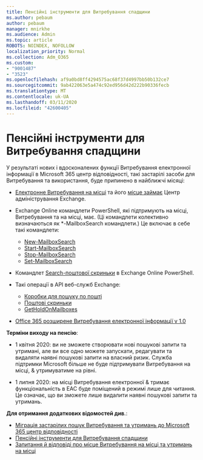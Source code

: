 ```yaml
---
title: Пенсійні інструменти для Витребування спадщини
ms.author: pebaum
author: pebaum
manager: mnirkhe
ms.audience: Admin
ms.topic: article
ROBOTS: NOINDEX, NOFOLLOW
localization_priority: Normal
ms.collection: Adm_O365
ms.custom:
- "9001487"
- "3523"
ms.openlocfilehash: af9a0bd8ff4294575ac68f37d4997bb50b132ce7
ms.sourcegitcommit: 9ab422063e5a474c92ed956d42d222b90336fecb
ms.translationtype: MT
ms.contentlocale: uk-UA
ms.lasthandoff: 03/11/2020
ms.locfileid: "42600405"
---
```

# <a name="retirement-of-legacy-ediscovery-tools"></a>Пенсійні інструменти для Витребування спадщини

У результаті нових і вдосконалених функції Витребування електронної інформації в Microsoft 365 центр відповідності, такі застарілі засоби для Витребування та використання, буде припинено в найближчі місяці:

- [Електронне Витребування на місці](https://docs.microsoft.com/exchange/security-and-compliance/in-place-ediscovery/in-place-ediscovery) та його [місце займає](https://docs.microsoft.com/exchange/security-and-compliance/create-or-remove-in-place-holds) Центр адміністрування Exchange.

- Exchange Online командлети PowerShell, які підтримують на місці, Витребування та на місці, має. (Ці командлети колективно визначаються як *-MailboxSearch командлети.) Це включає в себе такі командлети:

    - [New-MailboxSearch](https://docs.microsoft.com/powershell/module/exchange/policy-and-compliance-content-search/new-mailboxsearch)
    - [Start-MailboxSearch](https://docs.microsoft.com/powershell/module/exchange/policy-and-compliance-content-search/start-mailboxsearch)
    - [Stop-MailboxSearch](https://docs.microsoft.com/powershell/module/exchange/policy-and-compliance-content-search/stop-mailboxsearch)
    - [Set-MailboxSearch](https://docs.microsoft.com/powershell/module/exchange/policy-and-compliance-content-search/set-mailboxsearch)

- Командлет [Search-поштової скриньки](https://docs.microsoft.com/powershell/module/exchange/mailboxes/search-mailbox?view=exchange-ps) в Exchange Online PowerShell.
- Такі операції в API веб-служб Exchange:
    - [Коробки для пошуку по пошті](https://docs.microsoft.com/exchange/client-developer/web-service-reference/getsearchablemailboxes-operation)
    - [Поштові скриньки](https://docs.microsoft.com/exchange/client-developer/web-service-reference/setholdonmailboxes-operation)
    - [GetHoldOnMailboxes](https://docs.microsoft.com/exchange/client-developer/web-service-reference/getholdonmailboxes-operation)

- [Office 365 розширене Витребування електронної інформації v 1.0](https://docs.microsoft.com/microsoft-365/compliance/office-365-advanced-ediscovery)

**Терміни виходу на пенсію**:
- 1 квітня 2020: ви не зможете створювати нові пошукові запити та утримані, але ви все одно можете запускати, редагувати та видаляти наявні пошукові запити на власний ризик. Служба підтримки Microsoft більше не буде підтримувати Витребування на місці, & утримуватиме на рівні.

- 1 липня 2020: на місці Витребування електронної & тримає функціональність в EАС буде поміщений в режимі лише для читання. Це означає, що ви зможете лише видалити наявні пошукові запити та утримань.

**Для отримання додаткових відомостей див**.:

 - [Міграція застарілих пошук Витребування та утримань до Microsoft 365 центр відповідності](https://docs.microsoft.com/microsoft-365/compliance/migrate-legacy-ediscovery-searches-and-holds)
 - [Пенсійні інструменти для Витребування спадщини](https://docs.microsoft.com/microsoft-365/compliance/legacy-ediscovery-retirement)
 - [Запитання й відповіді про місце Витребування на місці та утримань на місці](https://docs.microsoft.com/microsoft-365/compliance/legacy-ediscovery-retirement#faqs-about-in-place-ediscovery-and-in-place-holds)



